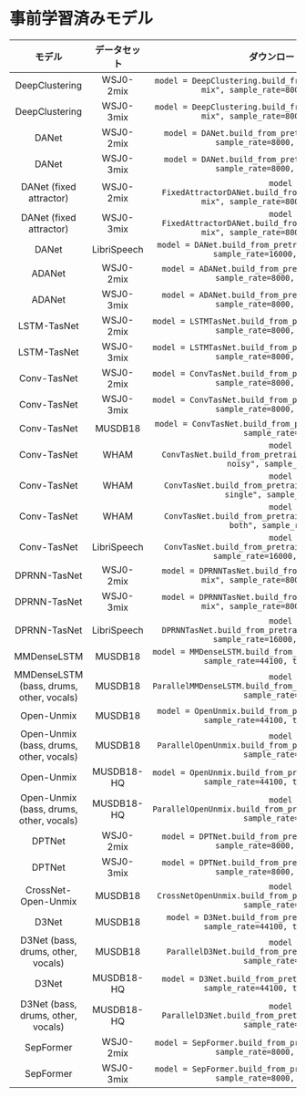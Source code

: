 # 事前学習済みモデル

|                  モデル                  | データセット |                                          ダウンロードの例                                           |
| :--------------------------------------: | :----------: | :-------------------------------------------------------------------------------------------------: |
|              DeepClustering              |  WSJ0-2mix   |   `model = DeepClustering.build_from_pretrained(task="wsj0-mix", sample_rate=8000, n_sources=2)`    |
|              DeepClustering              |  WSJ0-3mix   |   `model = DeepClustering.build_from_pretrained(task="wsj0-mix", sample_rate=8000, n_sources=3)`    |
|                  DANet                   |  WSJ0-2mix   |        `model = DANet.build_from_pretrained(task="wsj0-mix", sample_rate=8000, n_sources=2)`        |
|                  DANet                   |  WSJ0-3mix   |        `model = DANet.build_from_pretrained(task="wsj0-mix", sample_rate=8000, n_sources=3)`        |
|         DANet (fixed attractor)          |  WSJ0-2mix   | `model = FixedAttractorDANet.build_from_pretrained(task="wsj0-mix", sample_rate=8000, n_sources=2)` |
|         DANet (fixed attractor)          |  WSJ0-3mix   | `model = FixedAttractorDANet.build_from_pretrained(task="wsj0-mix", sample_rate=8000, n_sources=3)` |
|                  DANet                   | LibriSpeech  |      `model = DANet.build_from_pretrained(task="librispeech", sample_rate=16000, n_sources=2)`      |
|                  ADANet                  |  WSJ0-2mix   |       `model = ADANet.build_from_pretrained(task="wsj0-mix", sample_rate=8000, n_sources=2)`        |
|                  ADANet                  |  WSJ0-3mix   |       `model = ADANet.build_from_pretrained(task="wsj0-mix", sample_rate=8000, n_sources=3)`        |
|               LSTM-TasNet                |  WSJ0-2mix   |     `model = LSTMTasNet.build_from_pretrained(task="wsj0-mix", sample_rate=8000, n_sources=2)`      |
|               LSTM-TasNet                |  WSJ0-3mix   |     `model = LSTMTasNet.build_from_pretrained(task="wsj0-mix", sample_rate=8000, n_sources=3)`      |
|               Conv-TasNet                |  WSJ0-2mix   |     `model = ConvTasNet.build_from_pretrained(task="wsj0-mix", sample_rate=8000, n_sources=2)`      |
|               Conv-TasNet                |  WSJ0-3mix   |     `model = ConvTasNet.build_from_pretrained(task="wsj0-mix", sample_rate=8000, n_sources=3)`      |
|               Conv-TasNet                |   MUSDB18    |            `model = ConvTasNet.build_from_pretrained(task="musdb18", sample_rate=44100)`            |
|               Conv-TasNet                |     WHAM     |      `model = ConvTasNet.build_from_pretrained(task="wham/separate-noisy", sample_rate=8000)`       |
|               Conv-TasNet                |     WHAM     |      `model = ConvTasNet.build_from_pretrained(task="wham/enhance-single", sample_rate=8000)`       |
|               Conv-TasNet                |     WHAM     |       `model = ConvTasNet.build_from_pretrained(task="wham/enhance-both", sample_rate=8000)`        |
|               Conv-TasNet                | LibriSpeech  |   `model = ConvTasNet.build_from_pretrained(task="librispeech", sample_rate=16000, n_sources=2)`    |
|               DPRNN-TasNet               |  WSJ0-2mix   |     `model = DPRNNTasNet.build_from_pretrained(task="wsj0-mix", sample_rate=8000, n_sources=2)`     |
|               DPRNN-TasNet               |  WSJ0-3mix   |     `model = DPRNNTasNet.build_from_pretrained(task="wsj0-mix", sample_rate=8000, n_sources=3)`     |
|               DPRNN-TasNet               | LibriSpeech  |   `model = DPRNNTasNet.build_from_pretrained(task="librispeech", sample_rate=16000, n_sources=2)`   |
|               MMDenseLSTM                |   MUSDB18    |   `model = MMDenseLSTM.build_from_pretrained(task="musdb18", sample_rate=44100, target="vocals")`   |
| MMDenseLSTM (bass, drums, other, vocals) |   MUSDB18    |       `model = ParallelMMDenseLSTM.build_from_pretrained(task="musdb18", sample_rate=44100)`        |
|                Open-Unmix                |   MUSDB18    |    `model = OpenUnmix.build_from_pretrained(task="musdb18", sample_rate=44100, target="vocals")`    |
| Open-Unmix (bass, drums, other, vocals)  |   MUSDB18    |        `model = ParallelOpenUnmix.build_from_pretrained(task="musdb18", sample_rate=44100)`         |
|                Open-Unmix                |  MUSDB18-HQ  |   `model = OpenUnmix.build_from_pretrained(task="musdb18hq", sample_rate=44100, target="vocals")`   |
| Open-Unmix (bass, drums, other, vocals)  |  MUSDB18-HQ  |       `model = ParallelOpenUnmix.build_from_pretrained(task="musdb18hq", sample_rate=44100)`        |
|                  DPTNet                  |  WSJ0-2mix   |       `model = DPTNet.build_from_pretrained(task="wsj0-mix", sample_rate=8000, n_sources=2)`        |
|                  DPTNet                  |  WSJ0-3mix   |       `model = DPTNet.build_from_pretrained(task="wsj0-mix", sample_rate=8000, n_sources=3)`        |
|           CrossNet-Open-Unmix            |   MUSDB18    |        `model = CrossNetOpenUnmix.build_from_pretrained(task="musdb18", sample_rate=44100)`         |
|                  D3Net                   |   MUSDB18    |      `model = D3Net.build_from_pretrained(task="musdb18", sample_rate=44100, target="vocals")`      |
|    D3Net (bass, drums, other, vocals)    |   MUSDB18    |          `model = ParallelD3Net.build_from_pretrained(task="musdb18", sample_rate=44100)`           |
|                  D3Net                   |  MUSDB18-HQ  |     `model = D3Net.build_from_pretrained(task="musdb18hq", sample_rate=44100, target="vocals")`     |
|    D3Net (bass, drums, other, vocals)    |  MUSDB18-HQ  |         `model = ParallelD3Net.build_from_pretrained(task="musdb18hq", sample_rate=44100)`          |
|                SepFormer                 |  WSJ0-2mix   |      `model = SepFormer.build_from_pretrained(task="wsj0-mix", sample_rate=8000, n_sources=2)`      |
|                SepFormer                 |  WSJ0-3mix   |      `model = SepFormer.build_from_pretrained(task="wsj0-mix", sample_rate=8000, n_sources=3)`      |
